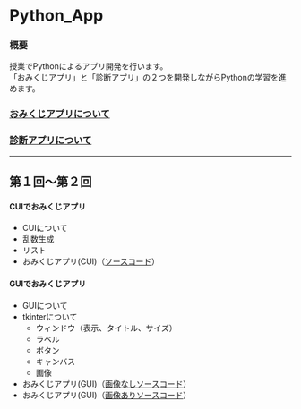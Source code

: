 # Python_App

### 概要
授業でPythonによるアプリ開発を行います。<br>
「おみくじアプリ」と「診断アプリ」の２つを開発しながらPythonの学習を進めます。<br>

### [おみくじアプリについて](https://github.com/UC-k/Python_App/blob/main/omikuji.md)
### [診断アプリについて](#)

---

## 第１回〜第２回
#### CUIでおみくじアプリ
- CUIについて
- 乱数生成
- リスト
- おみくじアプリ(CUI)（[ソースコード](https://github.com/UC-k/Python_App/blob/main/omikuji01.py)）
#### GUIでおみくじアプリ
- GUIについて
- tkinterについて
  - ウィンドウ（表示、タイトル、サイズ）
  - ラベル
  - ボタン
  - キャンバス
  - 画像
- おみくじアプリ(GUI)（[画像なしソースコード](https://github.com/UC-k/Python_App/blob/main/omikuji02.py)）
- おみくじアプリ(GUI)（[画像ありソースコード](#)）
